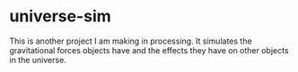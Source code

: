 # universe-sim
This is another project I am making in processing. It simulates the gravitational forces objects have and the effects they have on other objects in the universe.
